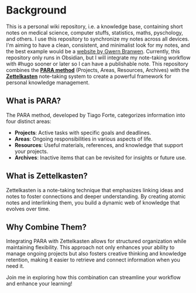 # Background

This is a personal wiki repository, i.e. a knowledge base, containing short notes on medical science, computer stuffs, statistics, maths, pyschology, and others. I use this repository to synchronize my notes across all devices. I'm aiming to have a clean, consistent, and minimalist look for my notes, and the best example would be a [website by Gwern Branwen](https://www.gwern.net/). Currently, this repository only runs in Obsidian, but I will integrate my note-taking workflow with #hugo sooner or later so I can have a publishable note. This repository combines the [**PARA method**](https://fortelabs.com/blog/para/) (Projects, Areas, Resources, Archives) with the [**Zettelkasten**](https://zettelkasten.de/introduction/) note-taking system to create a powerful framework for personal knowledge management.

## What is PARA?

The PARA method, developed by Tiago Forte, categorizes information into four distinct areas:

- **Projects**: Active tasks with specific goals and deadlines.
- **Areas**: Ongoing responsibilities in various aspects of life.
- **Resources**: Useful materials, references, and knowledge that support your projects.
- **Archives**: Inactive items that can be revisited for insights or future use.

## What is Zettelkasten?

Zettelkasten is a note-taking technique that emphasizes linking ideas and notes to foster connections and deeper understanding. By creating atomic notes and interlinking them, you build a dynamic web of knowledge that evolves over time.

## Why Combine Them?

Integrating PARA with Zettelkasten allows for structured organization while maintaining flexibility. This approach not only enhances your ability to manage ongoing projects but also fosters creative thinking and knowledge retention, making it easier to retrieve and connect information when you need it.

Join me in exploring how this combination can streamline your workflow and enhance your learning!
